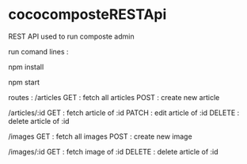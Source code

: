 # cococomposteRESTApi
REST API used to run  composte admin


run comand lines :

npm install

npm start

routes : 
/articles
GET : fetch all articles
POST : create new article

/articles/:id
GET  : fetch article of :id 
PATCH : edit article of :id
DELETE : delete article of :id

/images
GET : fetch all images
POST : create new image

/images/:id
GET  : fetch image of :id 
DELETE : delete article of :id
